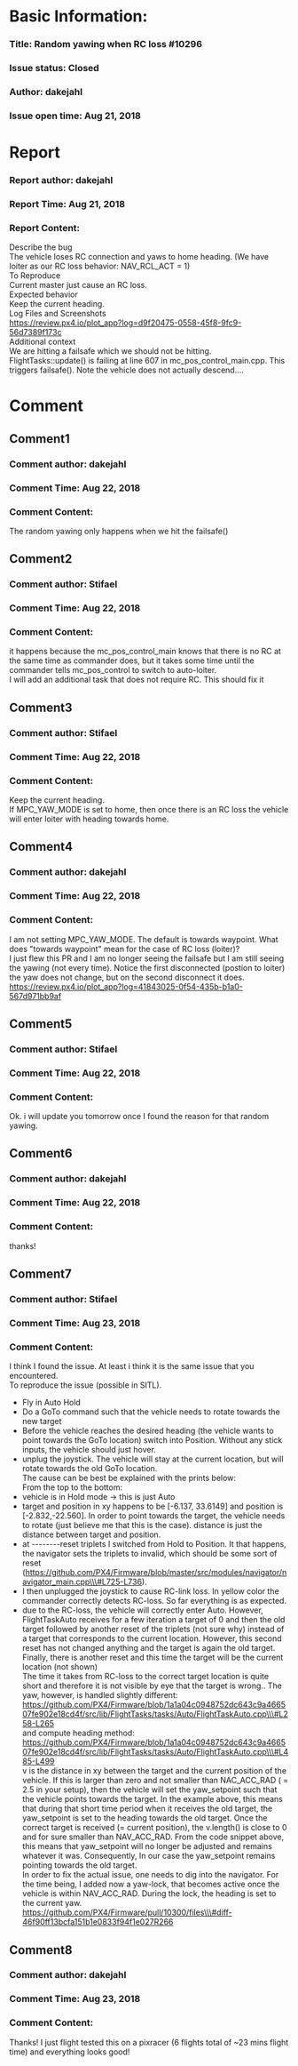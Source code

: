 # Basic Information:
### Title:  Random yawing when RC loss #10296 
### Issue status: Closed
### Author: dakejahl
### Issue open time: Aug 21, 2018
# Report
### Report author: dakejahl
### Report Time: Aug 21, 2018
### Report Content:   
Describe the bug    
The vehicle loses RC connection and yaws to home heading. (We have loiter as our RC loss behavior: NAV_RCL_ACT = 1)    
To Reproduce    
Current master just cause an RC loss.  
Expected behavior    
Keep the current heading.  
Log Files and Screenshots    
https://review.px4.io/plot_app?log=d9f20475-0558-45f8-9fc9-56d7389f173c  
Additional context    
We are hitting a failsafe which we should not be hitting. FlightTasks::update() is failing at line 607 in mc_pos_control_main.cpp. This triggers failsafe(). Note the vehicle does not actually descend....  

# Comment
## Comment1
### Comment author: dakejahl
### Comment Time: Aug 22, 2018
### Comment Content:   
The random yawing only happens when we hit the failsafe()  

## Comment2
### Comment author: Stifael
### Comment Time: Aug 22, 2018
### Comment Content:   
it happens because the mc_pos_control_main knows that there is no RC at the same time as commander does, but it takes some time until the commander tells mc_pos_control to switch to auto-loiter.    
I will add an additional task that does not require RC. This should fix it  

## Comment3
### Comment author: Stifael
### Comment Time: Aug 22, 2018
### Comment Content:   
    
Keep the current heading.    
If MPC_YAW_MODE is set to home, then once there is an RC loss the vehicle will enter loiter with heading towards home.  

## Comment4
### Comment author: dakejahl
### Comment Time: Aug 22, 2018
### Comment Content:   
I am not setting MPC_YAW_MODE. The default is towards waypoint. What does "towards waypoint" mean for the case of RC loss (loiter)?  
I just flew this PR and I am no longer seeing the failsafe but I am still seeing the yawing (not every time). Notice the first disconnected (postion to loiter) the yaw does not change, but on the second disconnect it does.    
https://review.px4.io/plot_app?log=41843025-0f54-435b-b1a0-567d971bb9af  

## Comment5
### Comment author: Stifael
### Comment Time: Aug 22, 2018
### Comment Content:   
Ok. i will update you tomorrow once I found the reason for that random yawing.  

## Comment6
### Comment author: dakejahl
### Comment Time: Aug 22, 2018
### Comment Content:   
thanks!  

## Comment7
### Comment author: Stifael
### Comment Time: Aug 23, 2018
### Comment Content:   
I think I found the issue. At least i think it is the same issue that you encountered.  
To reproduce the issue (possible in SITL).  
- Fly in Auto Hold  
- Do a GoTo command such that the vehicle needs to rotate towards the new target  
- Before the vehicle reaches the desired heading (the vehicle wants to point towards the GoTo location) switch into Position. Without any stick inputs, the vehicle should just hover.  
- unplug the joystick. The vehicle will stay at the current location, but will rotate towards the old GoTo location.  
The cause can be best be explained with the prints below:    
From the top to the bottom:  
- vehicle is in Hold mode -> this is just Auto  
- target and position in xy happens to be [-6.137, 33.6149] and position is [-2.832,-22.560]. In order to point towards the target, the vehicle needs to rotate (just believe me that this is the case). distance is just the distance between target and position.  
- at --------reset triplets I switched from Hold to Position. It that happens, the navigator sets the triplets to invalid, which should be some sort of reset (https://github.com/PX4/Firmware/blob/master/src/modules/navigator/navigator_main.cpp\\\#L725-L736).  
- I then unplugged the joystick to cause RC-link loss. In yellow color the commander correctly detects RC-loss. So far everything is as expected.  
- due to the RC-loss, the vehicle will correctly enter Auto. However, FlightTaskAuto receives for a few iteration a target of 0 and then the old target followed by another reset of the triplets (not sure why) instead of a target that corresponds to the current location. However, this second reset has not changed anything and the target is again the old target. Finally, there is another reset and this time the target will be the current location (not shown)  
The time it takes from RC-loss to the correct target location is quite short and therefore it is not visible by eye that the target is wrong.. The yaw, however, is handled slightly different:    
https://github.com/PX4/Firmware/blob/1a1a04c0948752dc643c9a466507fe902e18cd4f/src/lib/FlightTasks/tasks/Auto/FlightTaskAuto.cpp\\\#L258-L265    
and compute heading method:    
https://github.com/PX4/Firmware/blob/1a1a04c0948752dc643c9a466507fe902e18cd4f/src/lib/FlightTasks/tasks/Auto/FlightTaskAuto.cpp\\\#L485-L499  
v is the distance in xy between the target and the current position of the vehicle. If this is larger than zero and not smaller than NAC_ACC_RAD ( = 2.5 in your setup), then the vehicle will set the yaw_setpoint such that the vehicle points towards the target. In the example above, this means that during that short time period when it receives the old target, the yaw_setpoint is set to the heading towards the old target. Once the correct target is received (= current position), the v.length() is close to 0 and for sure smaller than NAV_ACC_RAD. From the code snippet above, this means that yaw_setpoint will no longer be adjusted and remains whatever it was. Consequently, In our case the yaw_setpoint remains pointing towards the old target.  
In order to fix the actual issue, one needs to dig into the navigator. For the time being, I added now a yaw-lock, that becomes active once the vehicle is within NAV_ACC_RAD. During the lock, the heading is set to the current yaw.    
https://github.com/PX4/Firmware/pull/10300/files\\\#diff-46f90ff13bcfa151b1e0833f94f1e027R266  

## Comment8
### Comment author: dakejahl
### Comment Time: Aug 23, 2018
### Comment Content:   
Thanks! I just flight tested this on a pixracer (6 flights total of ~23 mins flight time) and everything looks good!  
